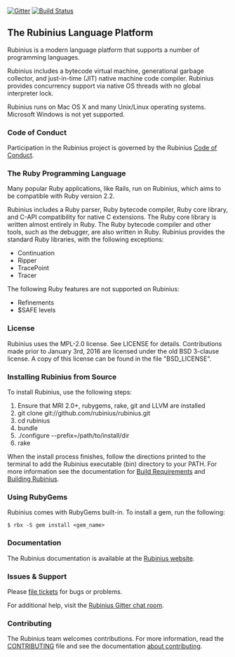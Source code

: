 [![Gitter](https://badges.gitter.im/Join%20Chat.svg)](https://gitter.im/rubinius/rubinius?utm_source=badge&utm_medium=badge&utm_campaign=pr-badge) [![Build Status](https://travis-ci.org/rubinius/rubinius.svg?branch=master)](https://travis-ci.org/rubinius/rubinius)

## The Rubinius Language Platform

Rubinius is a modern language platform that supports a number of programming languages.

Rubinius includes a bytecode virtual machine, generational garbage collector, and just-in-time (JIT) native machine code compiler. Rubinius provides concurrency support via native OS threads with no global interpreter lock.

Rubinius runs on Mac OS X and many Unix/Linux operating systems.  Microsoft Windows is not yet supported.


### Code of Conduct

Participation in the Rubinius project is governed by the Rubinius [Code of
Conduct](http://rubinius.com/code-of-conduct/).

### The Ruby Programming Language

Many popular Ruby applications, like Rails, run on Rubinius, which aims to be
compatible with Ruby version 2.2.

Rubinius includes a Ruby parser, Ruby bytecode compiler, Ruby core library,
and C-API compatibility for native C extensions. The Ruby core library is
written almost entirely in Ruby. The Ruby bytecode compiler and other tools,
such as the debugger, are also written in Ruby.  Rubinius provides the
standard Ruby libraries, with the following exceptions:

* Continuation
* Ripper
* TracePoint
* Tracer

The following Ruby features are not supported on Rubinius:

* Refinements
* $SAFE levels


### License

Rubinius uses the MPL-2.0 license. See LICENSE for details. Contributions made
prior to January 3rd, 2016 are licensed under the old BSD 3-clause license. A
copy of this license can be found in the file "BSD_LICENSE".

### Installing Rubinius from Source

To install Rubinius, use the following steps:

1. Ensure that MRI 2.0+, rubygems, rake, git and LLVM are installed
1. git clone git://github.com/rubinius/rubinius.git
1. cd rubinius
1. bundle
1. ./configure --prefix=/path/to/install/dir
1. rake

When the install process finishes, follow the directions printed to the terminal to add the Rubinius executable (bin) directory to your PATH. For more information see the documentation for [Build Requirements](http://rubinius.com/doc/en/getting-started/requirements/) and [Building Rubinius](http://rubinius.com/doc/en/getting-started/building/).


### Using RubyGems

Rubinius comes with RubyGems built-in. To install a gem, run the following:

    $ rbx -S gem install <gem_name>


### Documentation

The Rubinius documentation is available at the [Rubinius website](http://rubinius.com).


### Issues & Support

Please [file tickets](http://github.com/rubinius/rubinius/issues) for bugs or problems.

For additional help, visit the [Rubinius Gitter chat room](https://gitter.im/rubinius/rubinius).


### Contributing

The Rubinius team welcomes contributions. For more information, read the
[CONTRIBUTING](https://github.com/rubinius/rubinius/blob/master/CONTRIBUTING.md) file and see the documentation [about contributing](http://rubinius.com/doc/en/contributing/).
